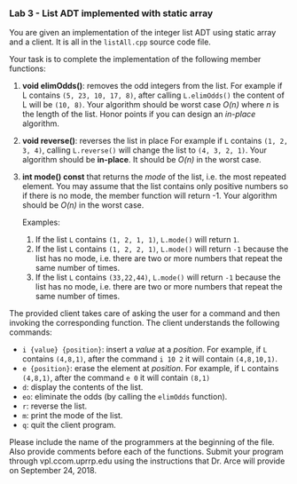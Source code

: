 ### Lab 3 - List ADT implemented with static array

You are given an implementation of the integer list ADT using static array and a client. It is all in the `listAll.cpp` source code file. 

Your task is to complete the implementation of the following member functions:

1. **void elimOdds()**: removes the odd integers from the list. For example if L contains  `(5, 23, 10, 17, 8)`, after calling <code>L.elimOdds()</code> the content of L will be `(10, 8)`. Your algorithm should be worst case *O(n)* where *n* is the length of the list. Honor points if you can design an *in-place* algorithm.

2. **void reverse()**: reverses the list in place For example if `L` contains  `(1, 2, 3, 4)`,  calling `L.reverse()` will change the list to `(4, 3, 2, 1)`. Your algorithm should be **in-place**. It should be *O(n)* in the worst case. 

3. **int mode() const** that returns the *mode* of the list, i.e. the most repeated element. You may assume that the list contains only positive numbers so if there is no mode, the member function will return -1. Your algorithm should be *O(n)* in the worst case. 

    Examples:

    1. If the list `L` contains `(1, 2, 1, 1)`, `L.mode()` will return `1`.
    1. If the list `L` contains `(1, 2, 2, 1)`, `L.mode()` will return `-1` because the list has no mode, i.e. there are two or more numbers that repeat the same number of times.
    1. If the list `L` contains `(33,22,44)`, `L.mode()` will return `-1` because the list has no mode, i.e. there are two or more numbers that repeat the same number of times.  



The provided client takes care of asking the user for a command and then invoking the corresponding function. The client understands the following commands:

* `i {value} {position}`: insert a *value* at a *position*. For example, if `L` contains `(4,8,1)`, after the command `i 10 2` it will contain `(4,8,10,1)`.  
* `e {position}`: erase the element at *position*. For example, if `L` contains `(4,8,1)`, after the command `e 0` it will contain `(8,1)`
* `d`: display the contents of the list.
* `eo`: eliminate the odds (by calling the `elimOdds` function). 
* `r`: reverse the list.
* `m`: print the mode of the list.
* `q`: quit the client program.

Please include the name of the programmers at the beginning of the file. Also provide comments before each of the functions. Submit your program through vpl.ccom.uprrp.edu using the instructions that Dr. Arce will provide on September 24, 2018.
